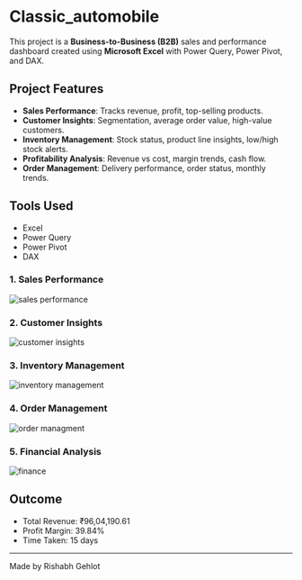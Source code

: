 # Classic_automobile

This project is a **Business-to-Business (B2B)** sales and performance dashboard created using **Microsoft Excel** with Power Query, Power Pivot, and DAX.

##  Project Features

- **Sales Performance**: Tracks revenue, profit, top-selling products.
- **Customer Insights**: Segmentation, average order value, high-value customers.
- **Inventory Management**: Stock status, product line insights, low/high stock alerts.
- **Profitability Analysis**: Revenue vs cost, margin trends, cash flow.
- **Order Management**: Delivery performance, order status, monthly trends.

##  Tools Used

- Excel
- Power Query
- Power Pivot
- DAX

### 1. Sales Performance
![sales performance](https://github.com/user-attachments/assets/34153737-b18f-45ca-b00c-4585d37cce16)


### 2. Customer Insights
![customer insights](https://github.com/user-attachments/assets/fea8a1c6-57d3-49f7-b986-b663a94912c0)


### 3. Inventory Management
![inventory management](https://github.com/user-attachments/assets/d369879d-f3bf-4ef9-bd29-bf36bc71fe55)


### 4. Order Management
![order managment](https://github.com/user-attachments/assets/d22474bd-e8a3-422f-a0b2-904069dc61e8)


### 5. Financial Analysis
![finance](https://github.com/user-attachments/assets/1963635a-7fad-41f3-ad58-7eed176a71a3)


##  Outcome

- Total Revenue: ₹96,04,190.61
- Profit Margin: 39.84%
- Time Taken: 15 days

---

Made by Rishabh Gehlot
